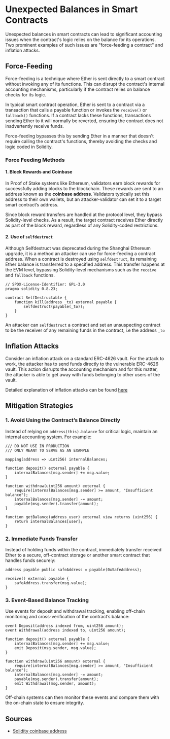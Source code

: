# Unexpected Balances in Smart Contracts

Unexpected balances in smart contracts can lead to significant accounting issues when the contract's logic relies on the balance for its operations. Two prominent examples of such issues are "force-feeding a contract" and inflation attacks.

## Force-Feeding

Force-feeding is a technique where Ether is sent directly to a smart contract without invoking any of its functions. This can disrupt the contract's internal accounting mechanisms, particularly if the contract relies on balance checks for its logic.

In typical smart contract operation, Ether is sent to a contract via a transaction that calls a payable function or invokes the `receive()` or `fallback()` functions. If a contract lacks these functions, transactions sending Ether to it will normally be reverted, ensuring the contract does not inadvertently receive funds.

Force-feeding bypasses this by sending Ether in a manner that doesn't require calling the contract's functions, thereby avoiding the checks and logic coded in Solidity.

### Force Feeding Methods

#### 1. Block Rewards and Coinbase

In Proof of Stake systems like Ethereum, validators earn block rewards for successfully adding blocks to the blockchain. These rewards are sent to an address known as the **coinbase address**. Validators typically set this address to their own wallets, but an attacker-validator can set it to a target smart contract’s address.

Since block reward transfers are handled at the protocol level, they bypass Solidity-level checks. As a result, the target contract receives Ether directly as part of the block reward, regardless of any Solidity-coded restrictions.

#### 2. Use of `selfdestruct`

Although Selfdestruct was deprecated during the Shanghai Ethereum upgrade, it is a method an attacker can use for force-feeding a contract address. When a contract is destroyed using `selfdestruct`, its remaining Ether balance is transferred to a specified address. This transfer happens at the EVM level, bypassing Solidity-level mechanisms such as the `receive` and `fallback` functions.

```solidity
// SPDX-License-Identifier: GPL-3.0
pragma solidity 0.8.23;

contract SelfDestructable {
    function kill(address _to) external payable {
        selfdestruct(payable(_to));
    }
}
```

An attacker can `selfdestruct` a contract and set an unsuspecting contract to be the receiver of any remaining funds in the contract, i.e the address `_to`


## Inflation Attacks

Consider an inflation attack on a standard ERC-4626 vault. For the attack to work, the attacker has to send funds directly to the vulnerable ERC-4626 vault. This action disrupts the accounting mechanism and for this matter, the attacker is able to get away with funds belonging to other users of the vault.

Detailed explanation of inflation attacks can be found [here](https://www.youtube.com/watch?v=3IMw7xbxJgY)


## Mitigation Strategies

### 1. Avoid Using the Contract’s Balance Directly

Instead of relying on `address(this).balance` for critical logic, maintain an internal accounting system. For example:

```solidity
/// DO NOT USE IN PRODUCTION
/// ONLY MEANT TO SERVE AS AN EXAMPLE

mapping(address => uint256) internalBalances;

function deposit() external payable {
    internalBalances[msg.sender] += msg.value;
}

function withdraw(uint256 amount) external {
    require(internalBalances[msg.sender] >= amount, "Insufficient balance");
    internalBalances[msg.sender] -= amount;
    payable(msg.sender).transfer(amount);
}

function getBalance(address user) external view returns (uint256) {
    return internalBalances[user];
}
```

### 2. Immediate Funds Transfer

Instead of holding funds within the contract, immediately transfer received Ether to a secure, off-contract storage or another smart contract that handles funds securely:

```solidity
address payable public safeAddress = payable(0xSafeAddress);

receive() external payable {
    safeAddress.transfer(msg.value);
}
```

### 3. Event-Based Balance Tracking

Use events for deposit and withdrawal tracking, enabling off-chain monitoring and cross-verification of the contract’s balance:

```solidity
event Deposit(address indexed from, uint256 amount);
event Withdrawal(address indexed to, uint256 amount);

function deposit() external payable {
    internalBalances[msg.sender] += msg.value;
    emit Deposit(msg.sender, msg.value);
}

function withdraw(uint256 amount) external {
    require(internalBalances[msg.sender] >= amount, "Insufficient balance");
    internalBalances[msg.sender] -= amount;
    payable(msg.sender).transfer(amount);
    emit Withdrawal(msg.sender, amount);
}
```

Off-chain systems can then monitor these events and compare them with the on-chain state to ensure integrity.

## Sources
- [Solidity coinbase address](https://docs.soliditylang.org/en/latest/units-and-global-variables.html#block-and-transaction-properties)

